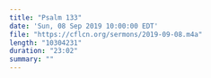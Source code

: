 ```yaml
---
title: "Psalm 133"
date: 'Sun, 08 Sep 2019 10:00:00 EDT'
file: "https://cflcn.org/sermons/2019-09-08.m4a"
length: "10304231"
duration: "23:02"
summary: ""
---
```

